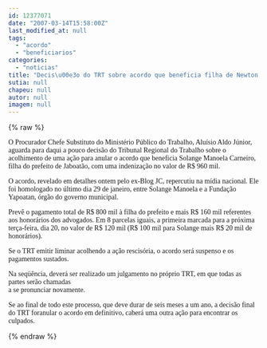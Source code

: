 ```yaml
---
id: 12377071
date: "2007-03-14T15:58:00Z"
last_modified_at: null
tags:
  - "acordo"
  - "beneficiarios"
categories:
  - "noticias"
title: "Decis\u00e3o do TRT sobre acordo que beneficia filha de Newton Carneiro sai daqui a pouco"
sutia: null
chapeu: null
autor: null
imagem: null
---
```

{% raw %}
<p><P><FONT face=Verdana>O Procurador Chefe Substituto do Ministério Público do Trabalho, Aluísio Aldo Júnior, aguarda para daqui a pouco decisão do Tribunal Regional do Trabalho sobre o acolhimento de uma ação para anular o acordo que beneficia Solange Manoela Carneiro,&nbsp; filha do prefeito de Jaboatão, com uma </FONT><FONT face=Verdana>indenização no valor de R$ 960 mil.</FONT></P></p>
<p><P><FONT face=Verdana>O acordo, revelado em detalhes ontem pelo ex-Blog JC, repercutiu na mídia nacional. Ele foi homologado no último dia 29 de janeiro, entre Solange Manoela e a Fundação Yapoatan, órgão do governo municipal. </FONT></P></p>
<p><P><FONT face=Verdana>Prevê o pagamento total de R$ 800 mil à filha do prefeito e mais R$ 160 mil referentes aos honorários dos advogados. Em 8 parcelas iguais, a primeira marcada para a próxima terça-feira, dia 20, no valor de R$ 120 mil (R$ 100 mil para Solange mais R$ 20 mil de honorários).&nbsp; </FONT></P></p>
<p><P><FONT face=Verdana>Se o TRT emitir liminar acolhendo a ação rescisória, o acordo será suspenso e os pagamentos sustados. </FONT></P></p>
<p><P><FONT face=Verdana>Na seqüência, deverá ser realizado um julgamento no próprio TRT, em que todas as partes serão chamadas <BR>a se pronunciar novamente.</FONT></P></p>
<p><P><FONT face=Verdana>Se ao final de todo este processo, que deve durar de seis meses a um ano, a decisão final do TRT for</FONT><FONT face=Verdana>anular o acordo em definitivo, caberá uma outra ação para encontrar os culpados.</FONT> </P> </p>
{% endraw %}